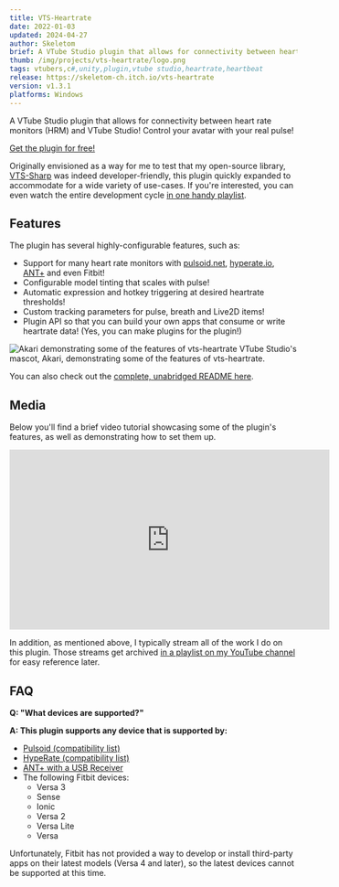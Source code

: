 ```yaml
---
title: VTS-Heartrate
date: 2022-01-03
updated: 2024-04-27
author: Skeletom
brief: A VTube Studio plugin that allows for connectivity between heart rate monitors (HRM) and VTube Studio! Control your avatar with your real pulse!
thumb: /img/projects/vts-heartrate/logo.png
tags: vtubers,c#,unity,plugin,vtube studio,heartrate,heartbeat
release: https://skeletom-ch.itch.io/vts-heartrate
version: v1.3.1
platforms: Windows
---
```


A VTube Studio plugin that allows for connectivity between heart rate monitors (HRM) and VTube Studio! Control your avatar with your real pulse!

<!--more-->

[Get the plugin for free!](https://skeletom-ch.itch.io/vts-heartrate)

Originally envisioned as a way for me to test that my open-source library, [VTS-Sharp](/projects/vts-sharp) was indeed developer-friendly, this plugin quickly expanded to accommodate for a wide variety of use-cases. If you're interested, you can even watch the entire development cycle [in one handy playlist](https://www.youtube.com/playlist?list=PLspwi8mJZ27_6P2n30lj97e3z4Zd_QUaU).

## Features

The plugin has several highly-configurable features, such as:

* Support for many heart rate monitors with [pulsoid.net](https://www.pulsoid.net/), [hyperate.io](https://www.hyperate.io), [ANT+](https://www.thisisant.com) and even Fitbit!
* Configurable model tinting that scales with pulse!
* Automatic expression and hotkey triggering at desired heartrate thresholds!
* Custom tracking parameters for pulse, breath and Live2D items!
* Plugin API so that you can build your own apps that consume or write heartrate data! (Yes, you can make plugins for the plugin!)

![Akari demonstrating some of the features of vts-heartrate](/img/projects/vts-heartrate/akari_gif_features.gif)
<span class="font-tiny translucent italic">VTube Studio's mascot, Akari, demonstrating some of the features of vts-heartrate.</span>

You can also check out the [complete, unabridged README here](https://github.com/FomTarro/vts-heartrate).

## Media

Below you'll find a brief video tutorial showcasing some of the plugin's features, as well as demonstrating how to set them up.

<iframe width="560" height="315" src="https://www.youtube.com/embed/tV1kK0uSjFE?si=P7vPTyk-nrHxRZ8s" title="YouTube video player" frameborder="0" allow="accelerometer; autoplay; clipboard-write; encrypted-media; gyroscope; picture-in-picture; web-share" referrerpolicy="strict-origin-when-cross-origin" allowfullscreen></iframe>

In addition, as mentioned above, I typically stream all of the work I do on this plugin. Those streams get archived [in a playlist on my YouTube channel](https://www.youtube.com/playlist?list=PLspwi8mJZ27_6P2n30lj97e3z4Zd_QUaU) for easy reference later.

## FAQ

**Q: "What devices are supported?"**

**A: This plugin supports any device that is supported by:**

* [Pulsoid (compatibility list)](https://www.blog.pulsoid.net/monitors?from=faq)
* [HypeRate (compatibility list)](https://www.hyperate.io/supported-devices)
* [ANT+ with a USB Receiver](https://www.thisisant.com/directory/)
* The following Fitbit devices:
    * Versa 3
    * Sense
    * Ionic
    * Versa 2
    * Versa Lite
    * Versa

Unfortunately, Fitbit has not provided a way to develop or install third-party apps on their latest models (Versa 4 and later), so the latest devices cannot be supported at this time.

